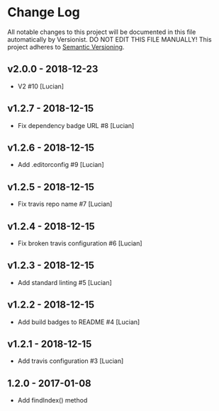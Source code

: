 # Change Log

All notable changes to this project will be documented in this file
automatically by Versionist. DO NOT EDIT THIS FILE MANUALLY!
This project adheres to [Semantic Versioning](http://semver.org/).

## v2.0.0 - 2018-12-23

* V2 #10 [Lucian]

## v1.2.7 - 2018-12-15

* Fix dependency badge URL #8 [Lucian]

## v1.2.6 - 2018-12-15

* Add .editorconfig #9 [Lucian]

## v1.2.5 - 2018-12-15

* Fix travis repo name #7 [Lucian]

## v1.2.4 - 2018-12-15

* Fix broken travis configuration #6 [Lucian]

## v1.2.3 - 2018-12-15

* Add standard linting #5 [Lucian]

## v1.2.2 - 2018-12-15

* Add build badges to README #4 [Lucian]

## v1.2.1 - 2018-12-15

* Add travis configuration #3 [Lucian]

## 1.2.0 - 2017-01-08
* Add findIndex() method
